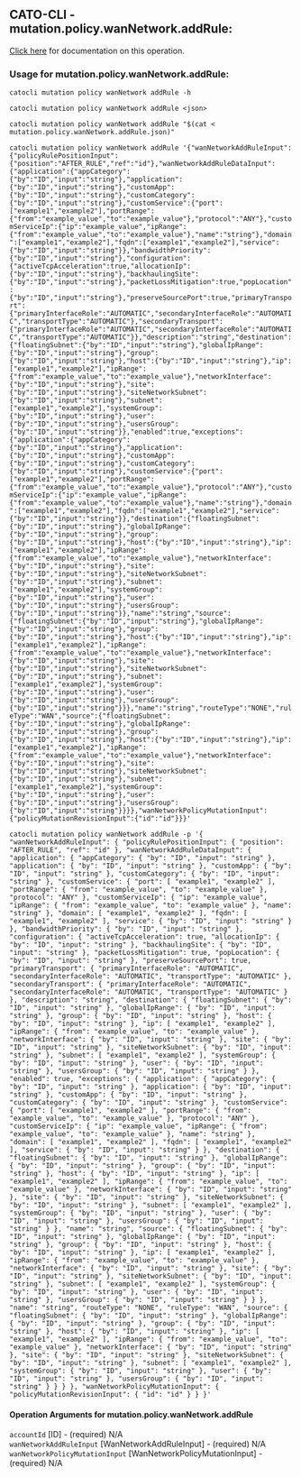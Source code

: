 
## CATO-CLI - mutation.policy.wanNetwork.addRule:
[Click here](https://api.catonetworks.com/documentation/#mutation-mutation.policy.wanNetwork.addRule) for documentation on this operation.

### Usage for mutation.policy.wanNetwork.addRule:

`catocli mutation policy wanNetwork addRule -h`

`catocli mutation policy wanNetwork addRule <json>`

`catocli mutation policy wanNetwork addRule "$(cat < mutation.policy.wanNetwork.addRule.json)"`

`catocli mutation policy wanNetwork addRule '{"wanNetworkAddRuleInput":{"policyRulePositionInput":{"position":"AFTER_RULE","ref":"id"},"wanNetworkAddRuleDataInput":{"application":{"appCategory":{"by":"ID","input":"string"},"application":{"by":"ID","input":"string"},"customApp":{"by":"ID","input":"string"},"customCategory":{"by":"ID","input":"string"},"customService":{"port":["example1","example2"],"portRange":{"from":"example_value","to":"example_value"},"protocol":"ANY"},"customServiceIp":{"ip":"example_value","ipRange":{"from":"example_value","to":"example_value"},"name":"string"},"domain":["example1","example2"],"fqdn":["example1","example2"],"service":{"by":"ID","input":"string"}},"bandwidthPriority":{"by":"ID","input":"string"},"configuration":{"activeTcpAcceleration":true,"allocationIp":{"by":"ID","input":"string"},"backhaulingSite":{"by":"ID","input":"string"},"packetLossMitigation":true,"popLocation":{"by":"ID","input":"string"},"preserveSourcePort":true,"primaryTransport":{"primaryInterfaceRole":"AUTOMATIC","secondaryInterfaceRole":"AUTOMATIC","transportType":"AUTOMATIC"},"secondaryTransport":{"primaryInterfaceRole":"AUTOMATIC","secondaryInterfaceRole":"AUTOMATIC","transportType":"AUTOMATIC"}},"description":"string","destination":{"floatingSubnet":{"by":"ID","input":"string"},"globalIpRange":{"by":"ID","input":"string"},"group":{"by":"ID","input":"string"},"host":{"by":"ID","input":"string"},"ip":["example1","example2"],"ipRange":{"from":"example_value","to":"example_value"},"networkInterface":{"by":"ID","input":"string"},"site":{"by":"ID","input":"string"},"siteNetworkSubnet":{"by":"ID","input":"string"},"subnet":["example1","example2"],"systemGroup":{"by":"ID","input":"string"},"user":{"by":"ID","input":"string"},"usersGroup":{"by":"ID","input":"string"}},"enabled":true,"exceptions":{"application":{"appCategory":{"by":"ID","input":"string"},"application":{"by":"ID","input":"string"},"customApp":{"by":"ID","input":"string"},"customCategory":{"by":"ID","input":"string"},"customService":{"port":["example1","example2"],"portRange":{"from":"example_value","to":"example_value"},"protocol":"ANY"},"customServiceIp":{"ip":"example_value","ipRange":{"from":"example_value","to":"example_value"},"name":"string"},"domain":["example1","example2"],"fqdn":["example1","example2"],"service":{"by":"ID","input":"string"}},"destination":{"floatingSubnet":{"by":"ID","input":"string"},"globalIpRange":{"by":"ID","input":"string"},"group":{"by":"ID","input":"string"},"host":{"by":"ID","input":"string"},"ip":["example1","example2"],"ipRange":{"from":"example_value","to":"example_value"},"networkInterface":{"by":"ID","input":"string"},"site":{"by":"ID","input":"string"},"siteNetworkSubnet":{"by":"ID","input":"string"},"subnet":["example1","example2"],"systemGroup":{"by":"ID","input":"string"},"user":{"by":"ID","input":"string"},"usersGroup":{"by":"ID","input":"string"}},"name":"string","source":{"floatingSubnet":{"by":"ID","input":"string"},"globalIpRange":{"by":"ID","input":"string"},"group":{"by":"ID","input":"string"},"host":{"by":"ID","input":"string"},"ip":["example1","example2"],"ipRange":{"from":"example_value","to":"example_value"},"networkInterface":{"by":"ID","input":"string"},"site":{"by":"ID","input":"string"},"siteNetworkSubnet":{"by":"ID","input":"string"},"subnet":["example1","example2"],"systemGroup":{"by":"ID","input":"string"},"user":{"by":"ID","input":"string"},"usersGroup":{"by":"ID","input":"string"}}},"name":"string","routeType":"NONE","ruleType":"WAN","source":{"floatingSubnet":{"by":"ID","input":"string"},"globalIpRange":{"by":"ID","input":"string"},"group":{"by":"ID","input":"string"},"host":{"by":"ID","input":"string"},"ip":["example1","example2"],"ipRange":{"from":"example_value","to":"example_value"},"networkInterface":{"by":"ID","input":"string"},"site":{"by":"ID","input":"string"},"siteNetworkSubnet":{"by":"ID","input":"string"},"subnet":["example1","example2"],"systemGroup":{"by":"ID","input":"string"},"user":{"by":"ID","input":"string"},"usersGroup":{"by":"ID","input":"string"}}}},"wanNetworkPolicyMutationInput":{"policyMutationRevisionInput":{"id":"id"}}}'`

`catocli mutation policy wanNetwork addRule -p '{
    "wanNetworkAddRuleInput": {
        "policyRulePositionInput": {
            "position": "AFTER_RULE",
            "ref": "id"
        },
        "wanNetworkAddRuleDataInput": {
            "application": {
                "appCategory": {
                    "by": "ID",
                    "input": "string"
                },
                "application": {
                    "by": "ID",
                    "input": "string"
                },
                "customApp": {
                    "by": "ID",
                    "input": "string"
                },
                "customCategory": {
                    "by": "ID",
                    "input": "string"
                },
                "customService": {
                    "port": [
                        "example1",
                        "example2"
                    ],
                    "portRange": {
                        "from": "example_value",
                        "to": "example_value"
                    },
                    "protocol": "ANY"
                },
                "customServiceIp": {
                    "ip": "example_value",
                    "ipRange": {
                        "from": "example_value",
                        "to": "example_value"
                    },
                    "name": "string"
                },
                "domain": [
                    "example1",
                    "example2"
                ],
                "fqdn": [
                    "example1",
                    "example2"
                ],
                "service": {
                    "by": "ID",
                    "input": "string"
                }
            },
            "bandwidthPriority": {
                "by": "ID",
                "input": "string"
            },
            "configuration": {
                "activeTcpAcceleration": true,
                "allocationIp": {
                    "by": "ID",
                    "input": "string"
                },
                "backhaulingSite": {
                    "by": "ID",
                    "input": "string"
                },
                "packetLossMitigation": true,
                "popLocation": {
                    "by": "ID",
                    "input": "string"
                },
                "preserveSourcePort": true,
                "primaryTransport": {
                    "primaryInterfaceRole": "AUTOMATIC",
                    "secondaryInterfaceRole": "AUTOMATIC",
                    "transportType": "AUTOMATIC"
                },
                "secondaryTransport": {
                    "primaryInterfaceRole": "AUTOMATIC",
                    "secondaryInterfaceRole": "AUTOMATIC",
                    "transportType": "AUTOMATIC"
                }
            },
            "description": "string",
            "destination": {
                "floatingSubnet": {
                    "by": "ID",
                    "input": "string"
                },
                "globalIpRange": {
                    "by": "ID",
                    "input": "string"
                },
                "group": {
                    "by": "ID",
                    "input": "string"
                },
                "host": {
                    "by": "ID",
                    "input": "string"
                },
                "ip": [
                    "example1",
                    "example2"
                ],
                "ipRange": {
                    "from": "example_value",
                    "to": "example_value"
                },
                "networkInterface": {
                    "by": "ID",
                    "input": "string"
                },
                "site": {
                    "by": "ID",
                    "input": "string"
                },
                "siteNetworkSubnet": {
                    "by": "ID",
                    "input": "string"
                },
                "subnet": [
                    "example1",
                    "example2"
                ],
                "systemGroup": {
                    "by": "ID",
                    "input": "string"
                },
                "user": {
                    "by": "ID",
                    "input": "string"
                },
                "usersGroup": {
                    "by": "ID",
                    "input": "string"
                }
            },
            "enabled": true,
            "exceptions": {
                "application": {
                    "appCategory": {
                        "by": "ID",
                        "input": "string"
                    },
                    "application": {
                        "by": "ID",
                        "input": "string"
                    },
                    "customApp": {
                        "by": "ID",
                        "input": "string"
                    },
                    "customCategory": {
                        "by": "ID",
                        "input": "string"
                    },
                    "customService": {
                        "port": [
                            "example1",
                            "example2"
                        ],
                        "portRange": {
                            "from": "example_value",
                            "to": "example_value"
                        },
                        "protocol": "ANY"
                    },
                    "customServiceIp": {
                        "ip": "example_value",
                        "ipRange": {
                            "from": "example_value",
                            "to": "example_value"
                        },
                        "name": "string"
                    },
                    "domain": [
                        "example1",
                        "example2"
                    ],
                    "fqdn": [
                        "example1",
                        "example2"
                    ],
                    "service": {
                        "by": "ID",
                        "input": "string"
                    }
                },
                "destination": {
                    "floatingSubnet": {
                        "by": "ID",
                        "input": "string"
                    },
                    "globalIpRange": {
                        "by": "ID",
                        "input": "string"
                    },
                    "group": {
                        "by": "ID",
                        "input": "string"
                    },
                    "host": {
                        "by": "ID",
                        "input": "string"
                    },
                    "ip": [
                        "example1",
                        "example2"
                    ],
                    "ipRange": {
                        "from": "example_value",
                        "to": "example_value"
                    },
                    "networkInterface": {
                        "by": "ID",
                        "input": "string"
                    },
                    "site": {
                        "by": "ID",
                        "input": "string"
                    },
                    "siteNetworkSubnet": {
                        "by": "ID",
                        "input": "string"
                    },
                    "subnet": [
                        "example1",
                        "example2"
                    ],
                    "systemGroup": {
                        "by": "ID",
                        "input": "string"
                    },
                    "user": {
                        "by": "ID",
                        "input": "string"
                    },
                    "usersGroup": {
                        "by": "ID",
                        "input": "string"
                    }
                },
                "name": "string",
                "source": {
                    "floatingSubnet": {
                        "by": "ID",
                        "input": "string"
                    },
                    "globalIpRange": {
                        "by": "ID",
                        "input": "string"
                    },
                    "group": {
                        "by": "ID",
                        "input": "string"
                    },
                    "host": {
                        "by": "ID",
                        "input": "string"
                    },
                    "ip": [
                        "example1",
                        "example2"
                    ],
                    "ipRange": {
                        "from": "example_value",
                        "to": "example_value"
                    },
                    "networkInterface": {
                        "by": "ID",
                        "input": "string"
                    },
                    "site": {
                        "by": "ID",
                        "input": "string"
                    },
                    "siteNetworkSubnet": {
                        "by": "ID",
                        "input": "string"
                    },
                    "subnet": [
                        "example1",
                        "example2"
                    ],
                    "systemGroup": {
                        "by": "ID",
                        "input": "string"
                    },
                    "user": {
                        "by": "ID",
                        "input": "string"
                    },
                    "usersGroup": {
                        "by": "ID",
                        "input": "string"
                    }
                }
            },
            "name": "string",
            "routeType": "NONE",
            "ruleType": "WAN",
            "source": {
                "floatingSubnet": {
                    "by": "ID",
                    "input": "string"
                },
                "globalIpRange": {
                    "by": "ID",
                    "input": "string"
                },
                "group": {
                    "by": "ID",
                    "input": "string"
                },
                "host": {
                    "by": "ID",
                    "input": "string"
                },
                "ip": [
                    "example1",
                    "example2"
                ],
                "ipRange": {
                    "from": "example_value",
                    "to": "example_value"
                },
                "networkInterface": {
                    "by": "ID",
                    "input": "string"
                },
                "site": {
                    "by": "ID",
                    "input": "string"
                },
                "siteNetworkSubnet": {
                    "by": "ID",
                    "input": "string"
                },
                "subnet": [
                    "example1",
                    "example2"
                ],
                "systemGroup": {
                    "by": "ID",
                    "input": "string"
                },
                "user": {
                    "by": "ID",
                    "input": "string"
                },
                "usersGroup": {
                    "by": "ID",
                    "input": "string"
                }
            }
        }
    },
    "wanNetworkPolicyMutationInput": {
        "policyMutationRevisionInput": {
            "id": "id"
        }
    }
}'`


#### Operation Arguments for mutation.policy.wanNetwork.addRule ####

`accountId` [ID] - (required) N/A    
`wanNetworkAddRuleInput` [WanNetworkAddRuleInput] - (required) N/A    
`wanNetworkPolicyMutationInput` [WanNetworkPolicyMutationInput] - (required) N/A    
